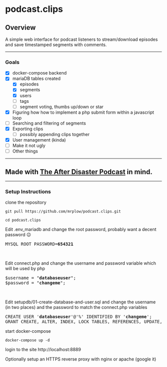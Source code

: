 # podcast.clips

## Overview
A simple web interface for podcast listeners to stream/download episodes and save timestamped segments with comments.

---

### Goals
- [x] docker-compose backend
- [x] mariaDB tables created
  - [x] episodes
  - [x] segments
  - [x] users
  - [ ] tags
  - [ ] segment voting, thumbs up/down or star
- [x] Figuring how how to implement a php submit form within a javascript loop
- [ ] Searching and filtering of segments
- [x] Exporting clips
  - [ ] possibly appending clips together
- [x] User management (kinda)
- [ ] Make it not ugly
- [ ] Other things

---

## Made with [The After Disaster Podcast](https://www.patreon.com/AfterDisaster) in mind.

---

### Setup Instructions
clone the repository

`git pull https://github.com/mrplow/podcast.clips.git`

`cd podcast.clips`

Edit .env_mariadb and change the root password, probably want a decent password 😉
<pre>
MYSQL_ROOT_PASSWORD=<b>654321</b>
</pre>
<br />

Edit connect.php and change the username and password variable which will be used by php
<pre>
$username = "<b>databaseuser</b>";
$password = "<b>changeme</b>";
</pre>
<br />

Edit setupdb/01-create-database-and-user.sql and change the username (in two places) and the password to match the connect.php variables
<pre>
CREATE USER '<b>databaseuser</b>'@'%' IDENTIFIED BY '<b>changeme</b>';
GRANT CREATE, ALTER, INDEX, LOCK TABLES, REFERENCES, UPDATE, DELETE, DROP, SELECT, INSERT ON `podcast_clips`.* TO '<b>databaseuser</b>'@'%';`
</pre>

start docker-compose

`docker-compose up -d`

login to the site http://localhost:8889

Optionally setup an HTTPS reverse proxy with nginx or apache (google it)
